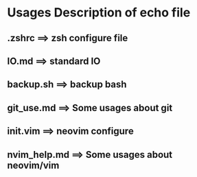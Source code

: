 # Usages Description of echo file

## .zshrc ==> zsh configure file

## IO.md ==> standard IO

## backup.sh ==> backup bash

## git_use.md ==> Some usages about git

## init.vim ==> neovim configure

## nvim_help.md ==> Some usages about neovim/vim
